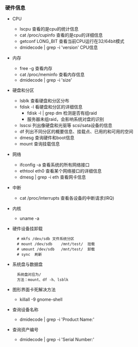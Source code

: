### 硬件信息 ###
- CPU
	- lscpu	查看的是cpu的统计信息
	- cat /proc/cupinfo	查看的是cpu的详细信息
	- getconf LONG_BIT	查看当前CPU运行在32/64bit模式
	- dmidecode | grep -i 'version' 	CPU信息

- 内存
	- free -g	查看内存
	- cat /proc/meminfo	查看内存信息
	- dmidecode | grep -i 'size'

- 硬盘和分区
	- lsblk	查看硬盘和分区分布
	- fdisk -l	看硬盘和分区的详细信息
		- fdisk -l | grep dm 检测是否有组raid
		- 服务器未组raid，会影响系统对盘的识别
	- lsscsi	列出像硬盘和光驱等 scsi/sata设备的信息
	- df 列出不同分区的概要信息、挂载点、已用的和可用的空间
	- dmesg	查询硬件和boot信息
	- mount	查询挂载信息

- 网络
	- ifconfig -a	查看系统的所有网络接口
	- ethtool eth0	查看某个网络接口的详细信息
	- dmesg | grep -i eth	查看网卡信息 

- 中断
	- cat /proc/interrupts	查看各设备的中断请求(IRQ)

- 内核
	- uname -a

- 硬件设备挂卸载

		# mkfs /dev/sdb	文件系统分区
		# mount /dev/sdb	/mnt/test/	挂载
		# umount /dev/sdb	/mnt/test/	卸载
		# sync	刷新

- 系统盘与数据盘

		系统盘对应为/
		方法：mount、df -h、lsblk

- 图形界面卡死解决方法
	- killall -9 gnome-shell

- 查询设备名称
	- dmidecode | grep -i 'Product Name:'

- 查询资产编号
	- dmidecode | grep -i 'Serial Number:'